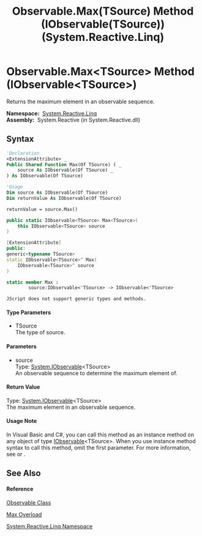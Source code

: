 ﻿---
title: Observable.Max(TSource) Method (IObservable(TSource)) (System.Reactive.Linq)
TOCTitle: Max(TSource) Method (IObservable(TSource))
ms:assetid: M:System.Reactive.Linq.Observable.Max``1(System.IObservable{``0})
ms:mtpsurl: https://msdn.microsoft.com/en-us/library/Hh211837(v=VS.103)
ms:contentKeyID: 36069283
ms.date: 06/28/2011
mtps_version: v=VS.103
dev_langs:
- vb
- csharp
- c++
- fsharp
- jscript
---

# Observable.Max\<TSource\> Method (IObservable\<TSource\>)

Returns the maximum element in an observable sequence.

**Namespace:**  [System.Reactive.Linq](hh211929\(v=vs.103\).md)  
**Assembly:**  System.Reactive (in System.Reactive.dll)

## Syntax

``` vb
'Declaration
<ExtensionAttribute> _
Public Shared Function Max(Of TSource) ( _
    source As IObservable(Of TSource) _
) As IObservable(Of TSource)
```

``` vb
'Usage
Dim source As IObservable(Of TSource)
Dim returnValue As IObservable(Of TSource)

returnValue = source.Max()
```

``` csharp
public static IObservable<TSource> Max<TSource>(
    this IObservable<TSource> source
)
```

``` c++
[ExtensionAttribute]
public:
generic<typename TSource>
static IObservable<TSource>^ Max(
    IObservable<TSource>^ source
)
```

``` fsharp
static member Max : 
        source:IObservable<'TSource> -> IObservable<'TSource> 
```

``` jscript
JScript does not support generic types and methods.
```

#### Type Parameters

  - TSource  
    The type of source.

#### Parameters

  - source  
    Type: [System.IObservable](https://msdn.microsoft.com/en-us/library/Dd990377)\<TSource\>  
    An observable sequence to determine the maximum element of.  

#### Return Value

Type: [System.IObservable](https://msdn.microsoft.com/en-us/library/Dd990377)\<TSource\>  
The maximum element in an observable sequence.  

#### Usage Note

In Visual Basic and C\#, you can call this method as an instance method on any object of type [IObservable](https://msdn.microsoft.com/en-us/library/Dd990377)\<TSource\>. When you use instance method syntax to call this method, omit the first parameter. For more information, see [](https://msdn.microsoft.com/en-us/library/Bb384936) or [](https://msdn.microsoft.com/en-us/library/Bb383977).

## See Also

#### Reference

[Observable Class](hh244252\(v=vs.103\).md)

[Max Overload](hh229774\(v=vs.103\).md)

[System.Reactive.Linq Namespace](hh211929\(v=vs.103\).md)

